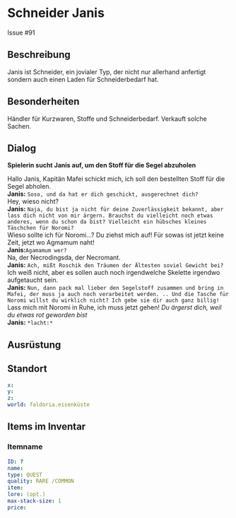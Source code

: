 # Schneider Janis
Issue #91

## Beschreibung

Janis ist Schneider, ein jovialer Typ, der nicht nur allerhand anfertigt sondern auch einen Laden für Schneiderbedarf hat. 

## Besonderheiten

Händler für Kurzwaren, Stoffe und Schneiderbedarf.
Verkauft solche Sachen.

## Dialog

**Spielerin sucht Janis auf, um den Stoff für die Segel abzuholen**

Hallo Janis, Kapitän Mafei schickt mich, ich soll den bestellten Stoff für die Segel abholen.   
**Janis:** `Soso, und da hat er dich geschickt, ausgerechnet dich?`   
Hey, wieso nicht?    
**Janis:** `Naja, du bist ja nicht für deine Zuverlässigkeit bekannt, aber lass dich nicht von mir ärgern. Brauchst du vielleicht noch etwas anderes, wenn du schon da bist? Vielleicht ein hübsches kleines Täschchen für Noromi?`   
Wieso sollte ich für Noromi...?  Du ziehst mich auf! Für sowas ist jetzt keine Zeit, jetzt wo Agmamum naht!   
**Janis:**`Agamamum wer?`   
Na, der Necrodingsda, der Necromant.   
**Janis:** `Ach, mißt Roschik den Träumen der Ältesten soviel Gewicht bei?`   
Ich weiß nicht, aber es sollen auch noch irgendwelche Skelette irgendwo aufgetaucht sein.   
**Janis:** `Nun, dann pack mal lieber den Segelstoff zusammen und bring in Mafei, der muss ja auch noch verarbeitet werden. .. Und die Tasche für Noromi willst du wirklich nicht? Ich gebe sie dir auch ganz billig!`   
Lass mich mit Noromi in Ruhe, ich muss jetzt gehen! *Du ärgerst dich, weil du etwas rot geworden bist*   
**Janis:** `*lacht:*`   




## Ausrüstung
## Standort

```yml
x: 
y: 
z: 
world: faldoria.eisenküste
```

## Items im Inventar

### Itemname

```yml
ID: ?
name: 
type: QUEST
quality: RARE /COMMON
item: 
lore: (opt.)
max-stack-size: 1
price: 
```

